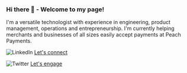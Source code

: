 ### Hi there 👋 - Welcome to my page!

I'm a versatile technologist with experience in engineering, product management, operations and entrepreneurship. I'm currently helping merchants and businesses of all sizes easily accept payments at Peach Payments.

![LinkedIn](https://i.imgur.com/MKe1Xdu.png) [Let's connect](https://www.linkedin.com/in/ulrichmabou/) 

![Twitter](https://i.imgur.com/JfRQgAW.png) [Let's engage](https://twitter.com/umcogito)
